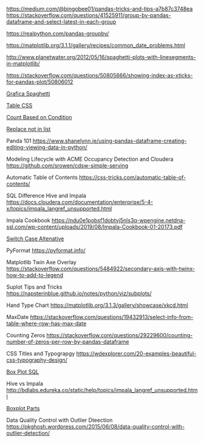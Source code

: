 https://medium.com/@bingobee01/pandas-tricks-and-tips-a7b87c3748ea
https://stackoverflow.com/questions/41525911/group-by-pandas-dataframe-and-select-latest-in-each-group

https://realpython.com/pandas-groupby/

https://matplotlib.org/3.1.1/gallery/recipes/common_date_problems.html

http://www.planetwater.org/2012/05/16/spaghetti-plots-with-linesegments-in-matplotlib/

https://stackoverflow.com/questions/50805666/showing-index-as-xticks-for-pandas-plot/50806012


[Grafica Spaghetti](https://stackoverflow.com/questions/30978550/pandas-data-frame-with-repeating-sequences-how-to-do-a-spaghetti-plot)

[Table CSS](https://www.elated.com/styling-tables-with-css/)

[Count Based on Condition](https://stackoverflow.com/questions/17322109/get-dataframe-row-count-based-on-conditions)


[Replace not in list](https://stackoverflow.com/questions/34866856/how-to-replace-all-values-in-a-pandas-dataframe-not-in-a-list)

Panda 101
https://www.shanelynn.ie/using-pandas-dataframe-creating-editing-viewing-data-in-python/



Modeling Lifecycle with ACME Occupancy Detection and Cloudera
https://github.com/srowen/cdsw-simple-serving	

Automatic Table of Contents
https://css-tricks.com/automatic-table-of-contents/

SQL Difference Hive and Impala
https://docs.cloudera.com/documentation/enterprise/5-4-x/topics/impala_langref_unsupported.html

Impala Cookbook
https://ndu0e1pobsf1dobtvj5nls3q-wpengine.netdna-ssl.com/wp-content/uploads/2019/08/Impala-Cookbook-01-20173.pdf


[Switch Case Altenative](https://jaxenter.com/implement-switch-case-statement-python-138315.html)

PyFormat
https://pyformat.info/

Matplotlib Twin Axe Overlay
https://stackoverflow.com/questions/5484922/secondary-axis-with-twinx-how-to-add-to-legend

Suplot Tips and Tricks
https://napsterinblue.github.io/notes/python/viz/subplots/

Hand Type Chart
https://matplotlib.org/3.1.3/gallery/showcase/xkcd.html


MaxDate
https://stackoverflow.com/questions/19432913/select-info-from-table-where-row-has-max-date

Counting Zeros
https://stackoverflow.com/questions/29229600/counting-number-of-zeros-per-row-by-pandas-dataframe


CSS Titles and Typograpgy
https://wdexplorer.com/20-examples-beautiful-css-typography-design/


[Box Plot SQL](https://mode.com/blog/how-to-make-box-and-whisker-plot-sql)

Hive vs Impala
http://bdlabs.edureka.co/static/help/topics/impala_langref_unsupported.html


[Boxplot Parts](https://stackoverflow.com/questions/31842892/how-to-add-labels-to-a-boxplot-figure-pylab)


Data Quality Control with Outlier Dteection
https://pkghosh.wordpress.com/2015/06/08/data-quality-control-with-outlier-detection/
